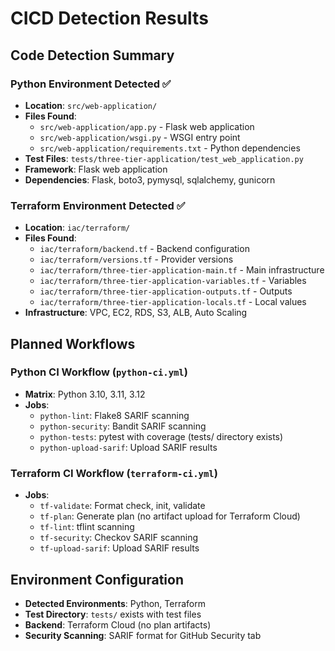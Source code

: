 # CICD Detection Results

## Code Detection Summary

### Python Environment Detected ✅
- **Location**: `src/web-application/`
- **Files Found**:
  - `src/web-application/app.py` - Flask web application
  - `src/web-application/wsgi.py` - WSGI entry point
  - `src/web-application/requirements.txt` - Python dependencies
- **Test Files**: `tests/three-tier-application/test_web_application.py`
- **Framework**: Flask web application
- **Dependencies**: Flask, boto3, pymysql, sqlalchemy, gunicorn

### Terraform Environment Detected ✅
- **Location**: `iac/terraform/`
- **Files Found**:
  - `iac/terraform/backend.tf` - Backend configuration
  - `iac/terraform/versions.tf` - Provider versions
  - `iac/terraform/three-tier-application-main.tf` - Main infrastructure
  - `iac/terraform/three-tier-application-variables.tf` - Variables
  - `iac/terraform/three-tier-application-outputs.tf` - Outputs
  - `iac/terraform/three-tier-application-locals.tf` - Local values
- **Infrastructure**: VPC, EC2, RDS, S3, ALB, Auto Scaling

## Planned Workflows

### Python CI Workflow (`python-ci.yml`)
- **Matrix**: Python 3.10, 3.11, 3.12
- **Jobs**:
  - `python-lint`: Flake8 SARIF scanning
  - `python-security`: Bandit SARIF scanning
  - `python-tests`: pytest with coverage (tests/ directory exists)
  - `python-upload-sarif`: Upload SARIF results

### Terraform CI Workflow (`terraform-ci.yml`)
- **Jobs**:
  - `tf-validate`: Format check, init, validate
  - `tf-plan`: Generate plan (no artifact upload for Terraform Cloud)
  - `tf-lint`: tflint scanning
  - `tf-security`: Checkov SARIF scanning
  - `tf-upload-sarif`: Upload SARIF results

## Environment Configuration
- **Detected Environments**: Python, Terraform
- **Test Directory**: `tests/` exists with test files
- **Backend**: Terraform Cloud (no plan artifacts)
- **Security Scanning**: SARIF format for GitHub Security tab
